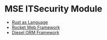 # MSE ITSecurity Module

* [Rust as Language](01-FRAMEWORK.md)
* [Rocket Web Framework](02-ROCKET.md)
* [Diesel ORM Framework](03-DIESEL.md)

